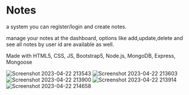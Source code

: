 # Notes

a system you can register/login and create notes.

manage your notes at the dashboard, options like add,update,delete and see all notes by user id are available as well.

Made with HTML5, CSS, JS, Bootstrap5, Node.js, MongoDB, Express, Mongoose

![Screenshot 2023-04-22 213543](https://user-images.githubusercontent.com/110486605/233801304-9992dbbd-6dd4-413e-88f5-0c3792d6041c.png)
![Screenshot 2023-04-22 213603](https://user-images.githubusercontent.com/110486605/233801305-8f8e5733-b93c-4246-ab38-3016598b0725.png)
![Screenshot 2023-04-22 213900](https://user-images.githubusercontent.com/110486605/233801308-051944c1-a35f-43c7-a8ea-60fe905d006c.png)
![Screenshot 2023-04-22 213914](https://user-images.githubusercontent.com/110486605/233801311-615af320-7895-4092-aeae-0376927a43be.png)
![Screenshot 2023-04-22 214658](https://user-images.githubusercontent.com/110486605/233801433-33a42555-e7a2-4218-97c8-4477480a5403.png)

